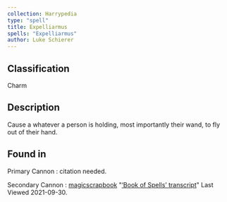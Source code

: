 ```yaml
---
collection: Harrypedia
type: "spell"
title: Expelliarmus
spells: "Expelliarmus"
author: Luke Schierer
---
```


## Classification

Charm

## Description

Cause a whatever a person is holding, most importantly their wand, to fly out of their hand.

## Found in

Primary Cannon
: citation needed.

Secondary Cannon
: [magicscrapbook](https://magicscrapbook.tumblr.com/)
"[‘Book of Spells’ transcript](https://magicscrapbook.tumblr.com/post/162085200042/book-of-spells-transcript)"
Last Viewed 2021-09-30.
